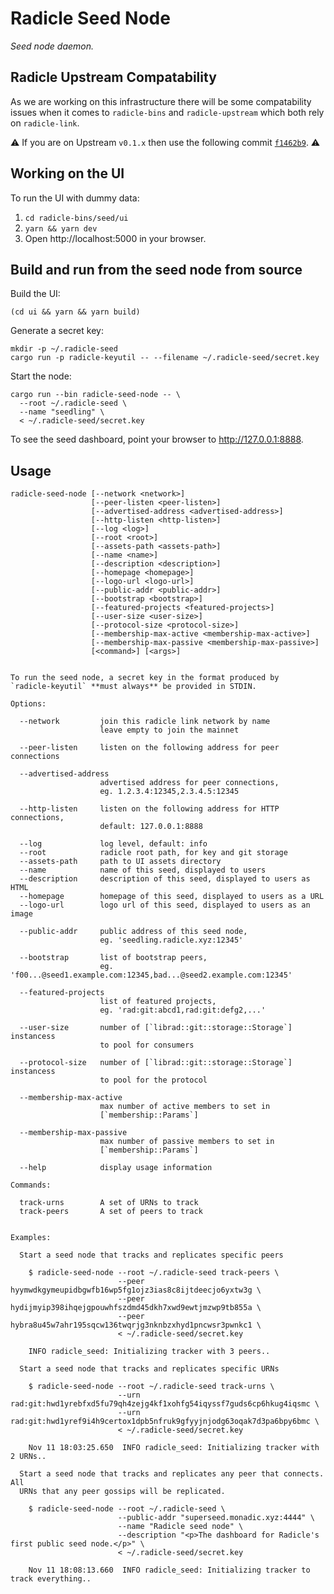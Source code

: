 # Radicle Seed Node

*Seed node daemon.*


## Radicle Upstream Compatability

As we are working on this infrastructure there will be some compatability
issues when it comes to `radicle-bins` and `radicle-upstream` which both rely
on `radicle-link`.

⚠️ If you are on Upstream `v0.1.x` then use the following commit
[`f1462b9`][ha]. ⚠️


## Working on the UI

To run the UI with dummy data:

1. `cd radicle-bins/seed/ui`
2. `yarn && yarn dev`
3. Open http://localhost:5000 in your browser.


## Build and run from the seed node from source

Build the UI:

    (cd ui && yarn && yarn build)

Generate a secret key:

    mkdir -p ~/.radicle-seed
    cargo run -p radicle-keyutil -- --filename ~/.radicle-seed/secret.key

Start the node:

    cargo run --bin radicle-seed-node -- \
      --root ~/.radicle-seed \
      --name "seedling" \
      < ~/.radicle-seed/secret.key

To see the seed dashboard, point your browser to http://127.0.0.1:8888.


## Usage

    radicle-seed-node [--network <network>]
                      [--peer-listen <peer-listen>]
                      [--advertised-address <advertised-address>]
                      [--http-listen <http-listen>]
                      [--log <log>]
                      [--root <root>]
                      [--assets-path <assets-path>]
                      [--name <name>]
                      [--description <description>]
                      [--homepage <homepage>]
                      [--logo-url <logo-url>]
                      [--public-addr <public-addr>]
                      [--bootstrap <bootstrap>]
                      [--featured-projects <featured-projects>]
                      [--user-size <user-size>]
                      [--protocol-size <protocol-size>]
                      [--membership-max-active <membership-max-active>]
                      [--membership-max-passive <membership-max-passive>]
                      [<command>] [<args>]


    To run the seed node, a secret key in the format produced by
    `radicle-keyutil` **must always** be provided in STDIN.

    Options:

      --network         join this radicle link network by name
                        leave empty to join the mainnet

      --peer-listen     listen on the following address for peer connections

      --advertised-address
                        advertised address for peer connections,
                        eg. 1.2.3.4:12345,2.3.4.5:12345

      --http-listen     listen on the following address for HTTP connections,
                        default: 127.0.0.1:8888

      --log             log level, default: info
      --root            radicle root path, for key and git storage
      --assets-path     path to UI assets directory
      --name            name of this seed, displayed to users
      --description     description of this seed, displayed to users as HTML
      --homepage        homepage of this seed, displayed to users as a URL
      --logo-url        logo url of this seed, displayed to users as an image

      --public-addr     public address of this seed node,
                        eg. 'seedling.radicle.xyz:12345'

      --bootstrap       list of bootstrap peers,
                        eg. 'f00...@seed1.example.com:12345,bad...@seed2.example.com:12345'

      --featured-projects
                        list of featured projects,
                        eg. 'rad:git:abcd1,rad:git:defg2,...'

      --user-size       number of [`librad::git::storage::Storage`] instancess
                        to pool for consumers

      --protocol-size   number of [`librad::git::storage::Storage`] instancess
                        to pool for the protocol

      --membership-max-active
                        max number of active members to set in
                        [`membership::Params`]

      --membership-max-passive
                        max number of passive members to set in
                        [`membership::Params`]

      --help            display usage information

    Commands:

      track-urns        A set of URNs to track
      track-peers       A set of peers to track


    Examples:

      Start a seed node that tracks and replicates specific peers

        $ radicle-seed-node --root ~/.radicle-seed track-peers \
                            --peer hyymwdkgymeupidbgwfb16wp5fg1ojz3ias8c8ijtdeecjo6yxtw3g \
                            --peer hydijmyip398ihqejgpouwhfszdmd45dkh7xwd9ewtjmzwp9tb855a \
                            --peer hybra8u45w7ahr195sqcw136twqrjg3nknbzxhyd1pncwsr3pwnkc1 \
                            < ~/.radicle-seed/secret.key

        INFO radicle_seed: Initializing tracker with 3 peers..

      Start a seed node that tracks and replicates specific URNs

        $ radicle-seed-node --root ~/.radicle-seed track-urns \
                            --urn rad:git:hwd1yrebfxd5fu79qh4zejg4kf1xohfg54iqyssf7guds6cp6hkug4iqsmc \
                            --urn rad:git:hwd1yref9i4h9certox1dpb5nfruk9gfyyjnjodg63oqak7d3pa6bpy6bmc \
                            < ~/.radicle-seed/secret.key

        Nov 11 18:03:25.650  INFO radicle_seed: Initializing tracker with 2 URNs..

      Start a seed node that tracks and replicates any peer that connects. All
      URNs that any peer gossips will be replicated.

        $ radicle-seed-node --root ~/.radicle-seed \
                            --public-addr "superseed.monadic.xyz:4444" \
                            --name "Radicle seed node" \
                            --description "<p>The dashboard for Radicle's first public seed node.</p>" \
                            < ~/.radicle-seed/secret.key

        Nov 11 18:08:13.660  INFO radicle_seed: Initializing tracker to track everything..



[ha]: https://github.com/radicle-dev/radicle-bins/commit/f1462b92a06ef65ec4b65201e9801473a41b4ee3
